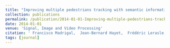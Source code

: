 ```yaml
---
title: "Improving multiple pedestrians tracking with semantic information"
collection: publications
permalink: /publication/2014-01-01-Improving-multiple-pedestrians-tracking-with-semantic-information
date: 2014-01-01
venue: 'Signal, Image and Video Processing'
citation: ' Francisco Madrigal,  Jean-Bernard Hayet,  Frédéric Lerasle, &quot;Improving multiple pedestrians tracking with semantic information.&quot; Signal, Image and Video Processing, 2014.'
tags: [journal]
---
```


